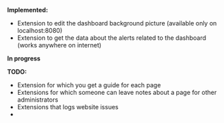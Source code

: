 __**Implemented:**__

- Extension to edit the dashboard background picture (available only on localhost:8080)
- Extension to get the data about the alerts related to the dashboard (works anywhere on internet)

__**In progress**__



**__TODO:__**

- Extension for which you get a guide for each page
- Extensions for which someone can leave notes about a page for other administrators
- Extensions that logs website issues
- 
